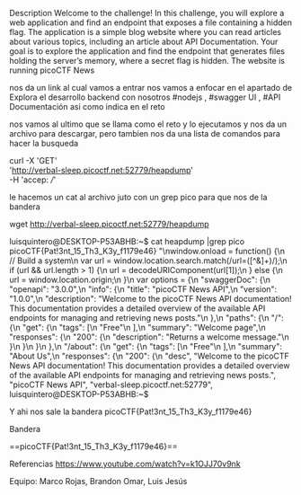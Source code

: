 Description
Welcome to the challenge! In this challenge, you will explore a web application and find an endpoint that exposes a file containing a hidden flag.
The application is a simple blog website where you can read articles about various topics, including an article about API Documentation. Your goal is to explore the application and find the endpoint that generates files holding the server’s memory, where a secret flag is hidden.
The website is running picoCTF News

nos da un link al cual vamos a entrar
nos vamos a enfocar en el apartado de 
Explora el desarrollo backend con nosotros #nodejs , #swagger UI , #API Documentación
asi como indica en el reto

nos vamos al ultimo que se llama como el reto y lo ejecutamos
y nos da un archivo para descargar, pero tambien nos da una lista de comandos para hacer la busqueda

curl -X 'GET' \
  'http://verbal-sleep.picoctf.net:52779/heapdump' \
  -H 'accep: */*'

le hacemos un cat al archivo juto con un grep pico para que nos de la bandera

 wget http://verbal-sleep.picoctf.net:52779/heapdump


luisquintero@DESKTOP-P53ABHB:~$ cat heapdump |grep pico
picoCTF{Pat!3nt_15_Th3_K3y_f1179e46}
"\nwindow.onload = function() {\n  // Build a system\n  var url = window.location.search.match(/url=([^&]+)/);\n  if (url && url.length > 1) {\n    url = decodeURIComponent(url[1]);\n  } else {\n    url = window.location.origin;\n  }\n  var options = {\n  \"swaggerDoc\": {\n    \"openapi\": \"3.0.0\",\n    \"info\": {\n      \"title\": \"picoCTF News API\",\n      \"version\": \"1.0.0\",\n      \"description\": \"Welcome to the picoCTF News API documentation! This documentation provides a detailed overview of the available API endpoints for managing and retrieving news posts.\"\n    },\n    \"paths\": {\n      \"/\": {\n        \"get\": {\n          \"tags\": [\n            \"Free\"\n          ],\n          \"summary\": \"Welcome page\",\n          \"responses\": {\n            \"200\": {\n              \"description\": \"Returns a welcome message.\"\n            }\n          }\n        }\n      },\n      \"/about\": {\n        \"get\": {\n          \"tags\": [\n            \"Free\"\n          ],\n          \"summary\": \"About Us\",\n          \"responses\": {\n            \"200\": {\n              \"desc",
"Welcome to the picoCTF News API documentation! This documentation provides a detailed overview of the available API endpoints for managing and retrieving news posts.",
"picoCTF News API",
"verbal-sleep.picoctf.net:52779",
luisquintero@DESKTOP-P53ABHB:~$


Y ahi nos sale la bandera
picoCTF{Pat!3nt_15_Th3_K3y_f1179e46}


Bandera

==picoCTF{Pat!3nt_15_Th3_K3y_f1179e46}==

Referencias
https://www.youtube.com/watch?v=k1OJJ70v9nk

Equipo: Marco Rojas, Brandon Omar, Luis Jesús 